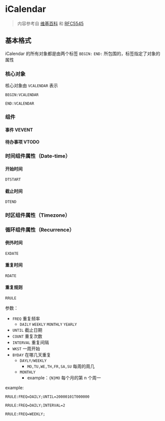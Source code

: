 # iCalendar

> 内容参考自 [维基百科](https://zh.wikipedia.org/wiki/ICalendar) 和 [RFC5545](http://tools.ietf.org/html/rfc5545%7C)

## 基本格式

iCalendar 的所有对象都是由两个标签 `BEGIN:` `END:` 所包围的，标签指定了对象的属性

### 核心对象

核心对象由 `VCALENDAR` 表示

```icalendar
BEGIN:VCALENDAR

END:VCALENDAR
```

### 组件

#### 事件 VEVENT



#### 待办事项 VTODO



### 时间组件属性（Date-time）

#### 开始时间

`DTSTART` 

#### 截止时间

`DTEND` 

### 时区组件属性（Timezone）

### 循环组件属性（Recurrence）

#### 例外时间

`EXDATE`

#### 重复时间

`RDATE`

#### 重复规则

`RRULE`

参数：

- `FREQ` 重复频率
  - `DAILY` `WEEKLY` `MONTHLY` `YEARLY`
- `UNTIL` 截止日期
- `COUNT` 重复次数
- `INTERVAL` 重复间隔
- `WKST` 一周开始
- `BYDAY` 在哪几天重复
  - `DAYLY/WEEKLY`
    - `MO,TU,WE,TH,FR,SA,SU` 每周的周几
  - `MONTHLY`
    - example：`{N}MO` 每个月的第 n 个周一

example:

`RRULE:FREQ=DAILY;UNTIL=20000101T000000`

`RRULE:FREQ=DAILY;INTERVAL=2`

`RRULE:FREQ=WEEKLY;`





